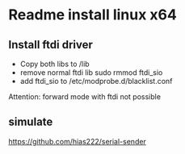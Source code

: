 # Readme install linux x64

## Install ftdi driver

* Copy both libs to /lib
* remove normal ftdi lib sudo rmmod ftdi_sio
* add ftdi_sio to /etc/modprobe.d/blacklist.conf

Attention: forward mode with ftdi not possible

## simulate

<https://github.com/hias222/serial-sender>